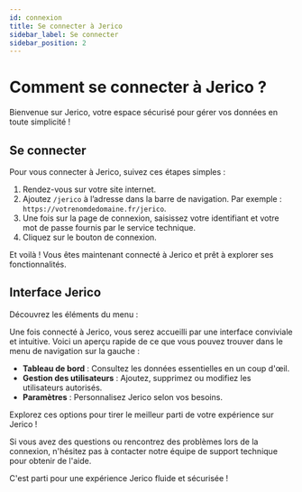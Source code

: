 ```yaml
---
id: connexion
title: Se connecter à Jerico
sidebar_label: Se connecter
sidebar_position: 2
---
```


# Comment se connecter à Jerico ?

Bienvenue sur Jerico, votre espace sécurisé pour gérer vos données en toute simplicité !

## Se connecter

Pour vous connecter à Jerico, suivez ces étapes simples :

1. Rendez-vous sur votre site internet.
2. Ajoutez `/jerico` à l’adresse dans la barre de navigation. Par exemple : `https://votrenomdedomaine.fr/jerico`.
3. Une fois sur la page de connexion, saisissez votre identifiant et votre mot de passe fournis par le service technique.
4. Cliquez sur le bouton de connexion. 

Et voilà ! Vous êtes maintenant connecté à Jerico et prêt à explorer ses fonctionnalités.

## Interface Jerico

Découvrez les éléments du menu :

Une fois connecté à Jerico, vous serez accueilli par une interface conviviale et intuitive. Voici un aperçu rapide de ce que vous pouvez trouver dans le menu de navigation sur la gauche :

- **Tableau de bord** : Consultez les données essentielles en un coup d'œil.
- **Gestion des utilisateurs** : Ajoutez, supprimez ou modifiez les utilisateurs autorisés.
- **Paramètres** : Personnalisez Jerico selon vos besoins.

Explorez ces options pour tirer le meilleur parti de votre expérience sur Jerico !

Si vous avez des questions ou rencontrez des problèmes lors de la connexion, n'hésitez pas à contacter notre équipe de support technique pour obtenir de l'aide.

C'est parti pour une expérience Jerico fluide et sécurisée !
